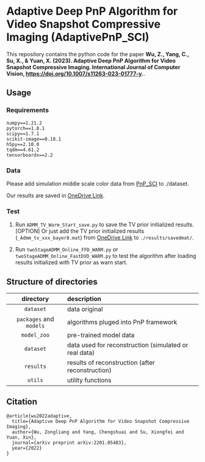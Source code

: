 


# Adaptive Deep PnP Algorithm for Video Snapshot Compressive Imaging (AdaptivePnP_SCI)
This repository contains the python code for the paper **Wu, Z., Yang, C., Su, X., & Yuan, X. (2023). Adaptive Deep PnP Algorithm for Video Snapshot Compressive Imaging. International Journal of Computer Vision, https://doi.org/10.1007/s11263-023-01777-y.**.



## Usage
### Requirements
```
numpy==1.21.2
pytorch==1.8.1
scipy==1.7.1
scikit-image==0.18.1
h5py==2.10.0
tqdm==4.61.2
tensorboardx==2.2
```

### Data
Please add simulation middle scale color data from [PnP_SCI](https://github.com/liuyang12/PnP-SCI_python) to ./dataset.

Our results are saved in [OneDrive Link](https://westlakeu-my.sharepoint.com/:f:/g/personal/wuzongliang_westlake_edu_cn/EsLJ8rbIci1AoZYUgBUcNMoBV4IigjxHVc6NbddjACnitg?e=NCiUMm).  



### Test

1. Run ```ADMM_TV_Warm_Start_save.py``` to save the TV prior initialized results.
[OPTION] Or just add the TV prior initialized results (```_Admm_tv_xxx_bayer8.mat```) from [OneDrive Link](https://westlakeu-my.sharepoint.com/:f:/g/personal/wuzongliang_westlake_edu_cn/EsLJ8rbIci1AoZYUgBUcNMoBV4IigjxHVc6NbddjACnitg?e=NCiUMm) to ```./results/savedmat/```.  

2. Run ```twoStageADMM_Online_FFD_WARM.py``` or ```twoStageADMM_Online_FastDVD_WARM.py``` to test the algorithm after loading results initialized with TV prior as warn start.




## Structure of directories

| directory  | description  |
| :--------: | :----------- | 
| `dataset` | data original  | 
| `packages` and `models`   | algorithms pluged into PnP framework|
| `model_zoo`   | pre-trained model data|
| `dataset`    | data used for reconstruction (simulated or real data) |
| `results`    | results of reconstruction (after reconstruction) |
| `utils`      | utility functions |



## Citation
```
@article{wu2022adaptive,
  title={Adaptive Deep PnP Algorithm for Video Snapshot Compressive Imaging},
  author={Wu, Zongliang and Yang, Chengshuai and Su, Xiongfei and Yuan, Xin},
  journal={arXiv preprint arXiv:2201.05483},
  year={2022}
}
```



